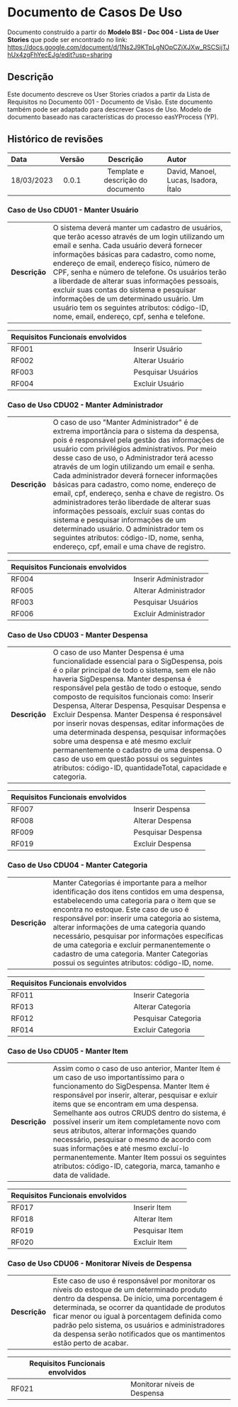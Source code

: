 # Documento de Casos De Uso

Documento construído a partir do **Modelo BSI - Doc 004 - Lista de User Stories** que pode ser encontrado no link: https://docs.google.com/document/d/1Ns2J9KTpLgNOpCZjXJXw_RSCSijTJhUx4zgFhYecEJg/edit?usp=sharing

## Descrição

Este documento descreve os User Stories criados a partir da Lista de Requisitos no Documento 001 - Documento de Visão. Este documento também pode ser adaptado para descrever Casos de Uso. Modelo de documento baseado nas características do processo easYProcess (YP).

## Histórico de revisões

| Data       | Versão  | Descrição                          | Autor                          |
| :--------- | :-----: | :--------------------------------: | :----------------------------- |
| 18/03/2023 | 0.0.1   | Template e descrição do documento  | David, Manoel, Lucas, Isadora, Ítalo |

### Caso de Uso CDU01 - Manter Usuário

|               |                                                                |
| ------------- | :------------------------------------------------------------- |
| **Descrição** | O sistema deverá manter um cadastro de usuários, que terão acesso através de um login utilizando um email e senha. Cada usuário deverá fornecer informações básicas para cadastro, como nome, endereço de email, endereço físico, número de CPF, senha e número de telefone. Os usuários terão a liberdade de alterar suas informações pessoais, excluir suas contas do sistema e pesquisar informações de um determinado usuário. Um usuário tem os seguintes atributos: código-ID, nome, email, endereço, cpf, senha e telefone. |

| **Requisitos Funcionais envolvidos** |                                                    |
| ------------- | :------------------------------------------------------------- |
| RF001          | Inserir Usuário |
| RF002          | Alterar Usuário  |
| RF003          | Pesquisar Usuários        |
| RF004          | Excluir Usuário |

### Caso de Uso CDU02 - Manter Administrador

|               |                                                                |
| ------------- | :------------------------------------------------------------- |
| **Descrição** | O caso de uso "Manter Administrador" é de extrema importância para o sistema da despensa, pois é responsável pela gestão das informações de usuário com privilégios administrativos. Por meio desse caso de uso, o Administrador terá acesso através de um login utilizando um email e senha. Cada administrador deverá fornecer informações básicas para cadastro, como nome, endereço de email, cpf, endereço, senha e chave de registro. Os administradores terão liberdade de alterar suas informações pessoais, excluir suas contas do sistema e pesquisar informações de um determinado usuário. O administrador tem os seguintes atributos: código-ID, nome, senha, endereço, cpf, email e uma chave de registro. |

| **Requisitos Funcionais envolvidos** |                                                    |
| ------------- | :------------------------------------------------------------- |
| RF004          | Inserir Administrador |
| RF005          | Alterar Administrador  |
| RF003          | Pesquisar Usuários        |
| RF006          | Excluir Administrador |

### Caso de Uso CDU03 - Manter Despensa

|               |                                                                |
| ------------- | :------------------------------------------------------------- |
| **Descrição** | O caso de uso Manter Despensa é uma funcionalidade essencial para o SigDespensa, pois é o pilar principal de todo o sistema, sem ele não haveria SigDespensa. Manter despensa é responsável pela gestão de todo o estoque, sendo composto de requisitos funcionais como: Inserir Despensa, Alterar Despensa, Pesquisar Despensa e Excluir Despensa. Manter Despensa é responsável por inserir novas despensas, editar informações de uma determinada despensa, pesquisar informações sobre uma despensa e até mesmo excluir permanentemente o cadastro de uma despensa. O caso de uso em questão possui os seguintes atributos: código-ID, quantidadeTotal, capacidade e categoria.  |

| **Requisitos Funcionais envolvidos** |                                                    |
| ------------- | :------------------------------------------------------------- |
| RF007          | Inserir Despensa |
| RF008          | Alterar Despensa  |
| RF009          | Pesquisar Despensa        |
| RF019          | Excluir Despensa |


### Caso de Uso CDU04 - Manter Categoria

|               |                                                                |
| ------------- | :------------------------------------------------------------- |
| **Descrição** | Manter Categorias é importante para a melhor identificação dos itens contidos em uma despensa, estabelecendo uma categoria para o item que se encontra no estoque. Este caso de uso é responsável por: inserir uma categoria ao sistema, alterar informações de uma categoria quando necessário, pesquisar por informações específicas de uma categoria e excluir permanentemente o cadastro de uma categoria. Manter Categorias possui os seguintes atributos: código-ID, nome. |

| **Requisitos Funcionais envolvidos** |                                                    |
| ------------- | :------------------------------------------------------------- |
| RF011          | Inserir Categoria |
| RF013          | Alterar Categoria  |
| RF012          | Pesquisar Categoria        |
| RF014          | Excluir Categoria |

### Caso de Uso CDU05 - Manter Item

|               |                                                                |
| ------------- | :------------------------------------------------------------- |
| **Descrição** | Assim como o caso de uso anterior, Manter Item é um caso de uso importantíssimo para o funcionamento do SigDespensa. Manter Item é responsável por inserir, alterar, pesquisar e exluir items que se encontram em uma despensa. Semelhante aos outros CRUDS dentro do sistema, é possível inserir um item completamente novo com seus atributos, alterar informações quando necessário, pesquisar o mesmo de acordo com suas informações e até mesmo excluí-lo permanentemente. Manter Item possui os seguintes atributos: código-ID, categoria, marca, tamanho e data de validade. |

| **Requisitos Funcionais envolvidos** |                                                    |
| ------------- | :------------------------------------------------------------- |
| RF017          | Inserir Item |
| RF018          | Alterar Item  |
| RF019          | Pesquisar Item        |
| RF020          | Excluir Item |

### Caso de Uso CDU06 - Monitorar Níveis de Despensa

|               |                                                                |
| ------------- | :------------------------------------------------------------- |
| **Descrição** | Este caso de uso é responsável por monitorar os níveis do estoque de um determinado produto dentro da despensa. De início, uma porcentagem é determinada, se ocorrer da quantidade de produtos ficar menor ou igual à porcentagem definida como padrão pelo sistema, os usuários e administradores da despensa serão notificados que os mantimentos estão perto de acabar. |

| **Requisitos Funcionais envolvidos** |                                                    |
| ------------- | :------------------------------------------------------------- |
| RF021          | Monitorar níveis de Despensa |